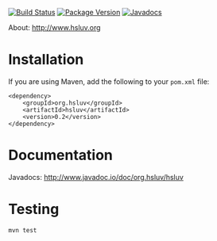 [![Build Status](https://github.com/hsluv/hsluv-java/actions/workflows/test.yml/badge.svg)](https://github.com/hsluv/hsluv-java/actions/workflows/test.yml)
[![Package Version](https://img.shields.io/maven-central/v/org.hsluv/hsluv.svg)](http://repo1.maven.org/maven2/org/hsluv/hsluv/)
[![Javadocs](http://www.javadoc.io/badge/org.hsluv/hsluv.svg)](http://www.javadoc.io/doc/org.hsluv/hsluv)

About: http://www.hsluv.org

# Installation

If you are using Maven, add the following to your `pom.xml` file:

    <dependency>
        <groupId>org.hsluv</groupId>
        <artifactId>hsluv</artifactId>
        <version>0.2</version>
    </dependency>
    
# Documentation

Javadocs: http://www.javadoc.io/doc/org.hsluv/hsluv

# Testing

    mvn test
